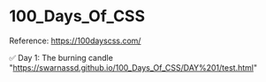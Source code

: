 # 100_Days_Of_CSS

Reference: https://100dayscss.com/

✅ Day 1:
The burning candle "https://swarnassd.github.io/100_Days_Of_CSS/DAY%201/test.html" 
